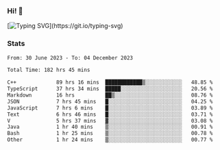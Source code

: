 ### Hi!  👋

[![Typing SVG](https://readme-typing-svg.herokuapp.com?font=Fira+Code&pause=1000&width=435&lines=Hello!+I'm+Texiwustion.)](https://git.io/typing-svg)

### Stats

<!--START_SECTION:waka-->

```txt
From: 30 June 2023 - To: 04 December 2023

Total Time: 182 hrs 45 mins

C++             89 hrs 16 mins  ████████████▒░░░░░░░░░░░░   48.85 %
TypeScript      37 hrs 34 mins  █████░░░░░░░░░░░░░░░░░░░░   20.56 %
Markdown        16 hrs          ██▒░░░░░░░░░░░░░░░░░░░░░░   08.76 %
JSON            7 hrs 45 mins   █░░░░░░░░░░░░░░░░░░░░░░░░   04.25 %
JavaScript      7 hrs 6 mins    █░░░░░░░░░░░░░░░░░░░░░░░░   03.89 %
Text            6 hrs 46 mins   █░░░░░░░░░░░░░░░░░░░░░░░░   03.71 %
V               5 hrs 37 mins   ▓░░░░░░░░░░░░░░░░░░░░░░░░   03.08 %
Java            1 hr 40 mins    ▒░░░░░░░░░░░░░░░░░░░░░░░░   00.91 %
Bash            1 hr 25 mins    ▒░░░░░░░░░░░░░░░░░░░░░░░░   00.78 %
Other           1 hr 24 mins    ▒░░░░░░░░░░░░░░░░░░░░░░░░   00.77 %
```

<!--END_SECTION:waka-->
